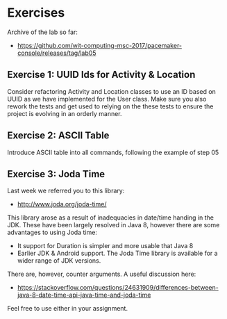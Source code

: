# Exercises

Archive of the lab so far:

- https://github.com/wit-computing-msc-2017/pacemaker-console/releases/tag/lab05


## Exercise 1: UUID Ids for Activity & Location

Consider refactoring Activity and Location classes to use an ID based on UUID as we have implemented for the User class. Make sure you also rework the tests and get used to relying on the these tests to ensure the project is evolving in an orderly manner.

## Exercise 2: ASCII Table

Introduce ASCII table into all commands, following the example of step 05

## Exercise 3: Joda Time

Last week we referred you to this library:

- <http://www.joda.org/joda-time/>

This library arose as a result of inadequacies in date/time handing in the JDK. These have been largely resolved in Java 8, however there are some advantages to using Joda time:

- It support for Duration is simpler and more usable that Java 8
- Earlier JDK & Android support. The Joda Time library is available for a wider range of JDK versions.

There are, however, counter arguments. A useful discussion here:

- <https://stackoverflow.com/questions/24631909/differences-between-java-8-date-time-api-java-time-and-joda-time>

Feel free to use either in your assignment.